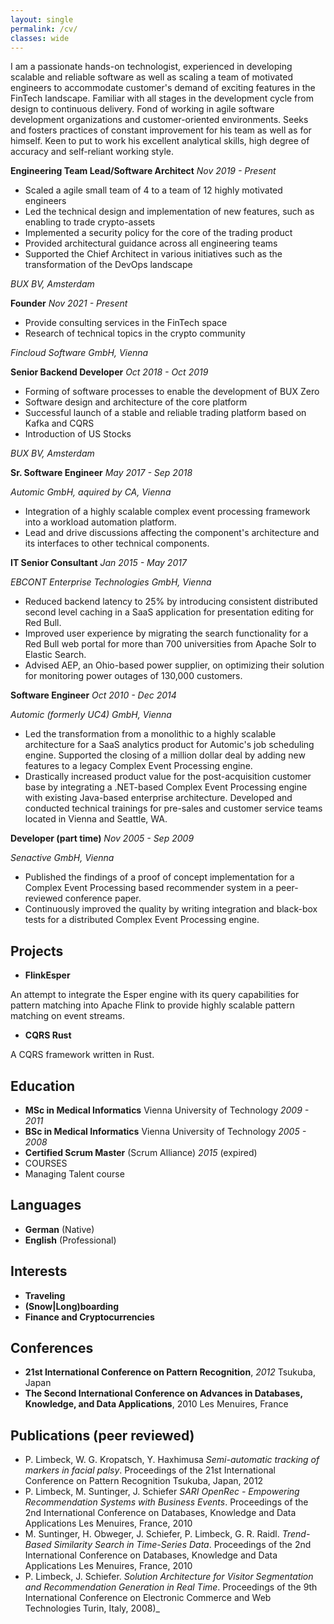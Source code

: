 ```yaml
---
layout: single
permalink: /cv/
classes: wide
---
```


I am a passionate hands-on technologist, experienced in developing scalable and reliable software as well as scaling a team of motivated engineers to accommodate customer's demand
of exciting features in the FinTech landscape. Familiar with all stages in the development cycle from design to continuous delivery. 
Fond of working in agile software development organizations and customer-oriented environments. 
Seeks and fosters practices of constant improvement for his team as well as for himself. 
Keen to put to work his excellent analytical skills, high degree of accuracy and self-reliant working style.


**Engineering Team Lead/Software Architect** _Nov 2019 - Present_

* Scaled a agile small team of 4 to a team of 12 highly motivated engineers
* Led the technical design and implementation of new features, such as enabling to trade crypto-assets
* Implemented a security policy for the core of the trading product
* Provided architectural guidance across all engineering teams
* Supported the Chief Architect in various initiatives such as the transformation of the DevOps landscape

_BUX BV, Amsterdam_

**Founder** _Nov 2021 - Present_

* Provide consulting services in the FinTech space
* Research of technical topics in the crypto community

_Fincloud Software GmbH, Vienna_


**Senior Backend Developer** _Oct 2018 - Oct 2019_

* Forming of software processes to enable the development of BUX Zero
* Software design and architecture of the core platform 
* Successful launch of a stable and reliable trading platform based on Kafka and CQRS
* Introduction of US Stocks

_BUX BV, Amsterdam_

**Sr. Software Engineer** _May 2017 - Sep 2018_

_Automic GmbH, aquired by CA, Vienna_

* Integration of a highly scalable complex event processing framework into a workload automation platform.
* Lead and drive discussions affecting the component's architecture and its interfaces to other technical components.

**IT Senior Consultant** _Jan 2015 - May 2017_

_EBCONT Enterprise Technologies GmbH, Vienna_

* Reduced backend latency to 25% by introducing consistent distributed second level caching in a SaaS application for presentation editing for Red Bull.
* Improved user experience by migrating the search functionality for a Red Bull web portal for more than 700 universities from Apache Solr to Elastic Search.
* Advised AEP, an Ohio-based power supplier, on optimizing their solution for monitoring power outages of 130,000 customers.

**Software Engineer** _Oct 2010 - Dec 2014_

_Automic (formerly UC4) GmbH, Vienna_

* Led the transformation from a monolithic to a highly scalable architecture for a SaaS analytics product for Automic's job scheduling engine.
Supported the closing of a million dollar deal by adding new features to a legacy Complex Event Processing engine.
* Drastically increased product value for the post-acquisition customer base by integrating a .NET-based Complex Event Processing engine with existing Java-based enterprise architecture.
Developed and conducted technical trainings for pre-sales and customer service teams located in Vienna and Seattle, WA.

**Developer (part time)** _Nov 2005 - Sep 2009_

_Senactive GmbH, Vienna_

* Published the findings of a proof of concept implementation for a Complex Event Processing based recommender system in a peer-reviewed conference paper.
* Continuously improved the quality by writing integration and black-box tests for a distributed Complex Event Processing engine.

## Projects

* **FlinkEsper**

An attempt to integrate the Esper engine with its query capabilities for pattern matching into Apache Flink to provide highly scalable pattern matching on event streams.

* **CQRS Rust**

A CQRS framework written in Rust.

 ## Education

* **MSc in Medical Informatics** Vienna University of Technology _2009 - 2011_
* **BSc in Medical Informatics** Vienna University of Technology _2005 - 2008_
* **Certified Scrum Master** (Scrum Alliance) _2015_ (expired)
* COURSES
* Managing Talent course


## Languages
* **German** (Native)
* **English** (Professional)

## Interests
* **Traveling**
* **(Snow\|Long)boarding**
* **Finance and Cryptocurrencies**

## Conferences
* **21st International Conference on Pattern Recognition**, _2012_ Tsukuba, Japan
* **The Second International Conference on Advances in Databases, Knowledge, and Data Applications**, 2010 Les Menuires, France

## Publications (peer reviewed)
* P. Limbeck, W. G. Kropatsch, Y. Haxhimusa
_Semi-automatic tracking of markers in facial palsy_. Proceedings of the 21st International Conference on Pattern Recognition
Tsukuba, Japan, 2012
* P. Limbeck, M. Suntinger, J. Schiefer
_SARI OpenRec - Empowering Recommendation Systems with Business Events_. Proceedings of the 2nd International Conference on Databases, Knowledge and Data Applications
Les Menuires, France, 2010
* M. Suntinger, H. Obweger, J. Schiefer, P. Limbeck, G. R. Raidl.
_Trend-Based Similarity Search in Time-Series Data_. Proceedings of the 2nd International Conference on Databases, Knowledge and Data Applications
Les Menuires, France, 2010
* P. Limbeck, J. Schiefer.
_Solution Architecture for Visitor Segmentation and Recommendation Generation in Real Time_. Proceedings of the 9th International Conference on Electronic Commerce and Web Technologies
Turin, Italy, 2008)_